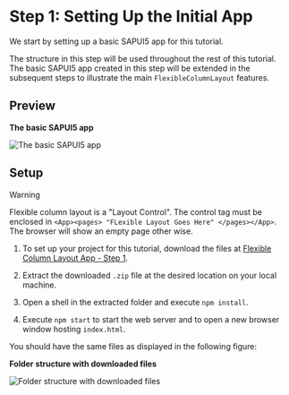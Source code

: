 <!-- loio59b772bfac5241b89c16b12395c1116c -->

# Step 1: Setting Up the Initial App

We start by setting up a basic SAPUI5 app for this tutorial.

The structure in this step will be used throughout the rest of this tutorial. The basic SAPUI5 app created in this step will be extended in the subsequent steps to illustrate the main `FlexibleColumnLayout` features.



<a name="loio59b772bfac5241b89c16b12395c1116c__section_ed2_4dd_lbb"/>

## Preview

  
  
**The basic SAPUI5 app**

![](images/Basic_UI5_App_Fiori_2_0_Tutorial_613be5a.png "The basic SAPUI5 app")



<a name="loio59b772bfac5241b89c16b12395c1116c__section_cnf_d4b_l4b"/>

## Setup

> [!WARNING]
> Flexible column layout is a "Layout Control". The control tag must be enclosed in `<App><pages> "FLexible Layout Goes Here" </pages></App>`. The browser will show an empty page other wise.

1.  To set up your project for this tutorial, download the files at [Flexible Column Layout App - Step 1](https://ui5.sap.com/#/entity/sap.f.tutorial.fcl/sample/sap.f.tutorial.fcl.01).

2.  Extract the downloaded `.zip` file at the desired location on your local machine.
3.  Open a shell in the extracted folder and execute `npm install`.
4.  Execute `npm start` to start the web server and to open a new browser window hosting `index.html`.

You should have the same files as displayed in the following figure:


  
  
**Folder structure with downloaded files**

![](images/Initial_File_Structure_Fiori_2_0_Tutorial_bc4395b.png "Folder structure with downloaded files")

